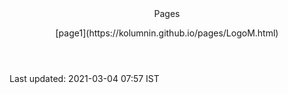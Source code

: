 <!DOCTYPE HTML>
<html><head>
<meta content="text/html; charset=utf-8" http-equiv="Content-Type" />
<link rel="stylesheet" href="/global.css" type="text/css">
</head>
<body bgcolor=""><header>Pages
<p>
[page1](https://kolumnin.github.io/pages/LogoM.html)
</p>
<!--table width="" border="" cols="" rows="" align="center" bordercollapse="" rules=""  bgcolor="green">
<col group valign="top">
<col border=""  align="left"><col border=""  align="center"><col align=right border="" ><tr><td></td></tr>
<col valign=top align=left width="" height="">
<tr><td></td></tr>
<thead valign=top><tr><th bgcolor=indigo><H4><a href="https://github.com/kolumnin/pages">Pages</a></H4></th></tr>
</thead>
<tfoot><tr><td width=100%><a href="https://kolumnin.github.io/pages/index.html>Index</a></td></tr></tfoot>
<tbody bgcolor=orange>
<tr><td bgcolor=green colspan=3></td></tr>
<tr><td bgcolor="" width=100%><a href="https://kolumnin.github.io/pages/KoluMnIN.html">kolumnin</a></td></tr>
<tr><td></td></tr>
</tbody>
</table--></header>
<footer>Last updated: 2021-03-04 07:57 IST</footer>
</body></html>
